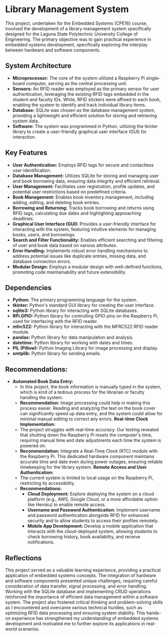 # Library Management System

This project, undertaken for the Embedded Systems (CPE16) course, involved the development of a library management system specifically designed for the Laguna State Polytechnic University College of Engineering. The primary objective was to gain practical experience in embedded systems development, specifically exploring the interplay between hardware and software components. 

## System Architecture
* **Microprocessor:** The core of the system utilized a Raspberry Pi single-board computer, serving as the central processing unit. 
* **Sensors:** An RFID reader was employed as the primary sensor for user authentication, leveraging the existing RFID tags embedded in the student and faculty IDs. While, RFID stickers were affixed to each book, enabling the system to identify and track individual library items.
* **Database:** SQLite was chosen as the database management system, providing a lightweight and efficient solution for storing and retrieving system data.
* **Software:** The system was programmed in Python, utilizing the tkinter library to create a user-friendly graphical user interface (GUI) for interaction.

## Key Features
* **User Authentication:** Employs RFID tags for secure and contactless user identification.
* **Database Management:** Utilizes SQLite for storing and managing user and book borrowing data, ensuring data integrity and efficient retrieval.
* **User Management:** Facilitates user registration, profile updates, and potential user restrictions based on predefined criteria.
* **Book Management:** Enables book inventory management, including adding, editing, and deleting book entries.
* **Borrowing and Returning:** Tracks book borrowing and returns using RFID tags, calculating due dates and highlighting approaching deadlines.
* **Graphical User Interface (GUI):** Provides a user-friendly interface for interacting with the system, featuring intuitive elements for managing books, users, and borrowings.
* **Search and Filter Functionality:** Enables efficient searching and filtering of user and book data based on various attributes.
* **Error Handling:** Implements robust error handling mechanisms to address potential issues like duplicate entries, missing data, and database connection errors.
* **Modular Design:** Employs a modular design with well-defined functions, promoting code maintainability and future extensibility.

## Dependencies
* **Python:** The primary programming language for the system.
* **tkinter:** Python's standard GUI library for creating the user interface.
* **sqlite3:** Python library for interacting with SQLite databases.
* **RPi.GPIO:** Python library for controlling GPIO pins on the Raspberry Pi, used for interfacing with the RFID reader.
* **mfrc522:** Python library for interacting with the MFRC522 RFID reader module.
* **pandas:** Python library for data manipulation and analysis.
* **datetime:** Python library for working with dates and times.
* **PIL (Pillow):** Python Imaging Library for image processing and display.
* **smtplib:** Python library for sending emails. 

## Recommendations:
* **Automated Book Data Entry:**
    * In this project, the book information is manually typed in the system, which is kind of a tedious process for the librarian or faculty handling the system. 
    * **Recommendation:** Image processing could help in making this process easier. Reading and analyzing the text on the book cover can significantly speed up data entry, and the system could allow for minimal manual editing to correct any errors.
**Real-time Clock Implementation:**
    * The project struggles with real-time accuracy. Our testing revealed that shutting down the Raspberry Pi resets the computer's time, requiring manual time and date adjustments each time the system is powered on. 
    * **Recommendation:** Integrate a Real-Time Clock (RTC) module with the Raspberry Pi. This dedicated hardware component maintains accurate time and date even during power outages, ensuring reliable timekeeping for the library system. 
**Remote Access and User Authentication:**
    * The current system is limited to local usage on the Raspberry Pi, restricting its accessibility. 
    * **Recommendations:**
        * **Cloud Deployment:** Explore deploying the system on a cloud platform (e.g., AWS, Google Cloud, or a more affordable option like Heroku) to enable remote access.
        * **Username and Password Authentication:** Implement username and password authentication alongside RFID for enhanced security and to allow students to access their profiles remotely.
        * **Mobile App Development:** Develop a mobile application that interacts with the cloud-deployed system, allowing students to check borrowing history, book availability, and receive notifications.

## Reflections
This project served as a valuable learning experience, providing a practical application of embedded systems concepts. The integration of hardware and software components presented unique challenges, requiring careful consideration of data transfer, signal processing, and error handling. Working with the SQLite database and implementing CRUD operations reinforced the importance of efficient data management within a software system. The project also fostered critical thinking and problem-solving skills as I encountered and overcame various technical hurdles, such as optimizing RFID data processing and ensuring system stability. This hands-on experience has strengthened my understanding of embedded systems development and motivated me to further explore its applications in real-world scenarios. 

